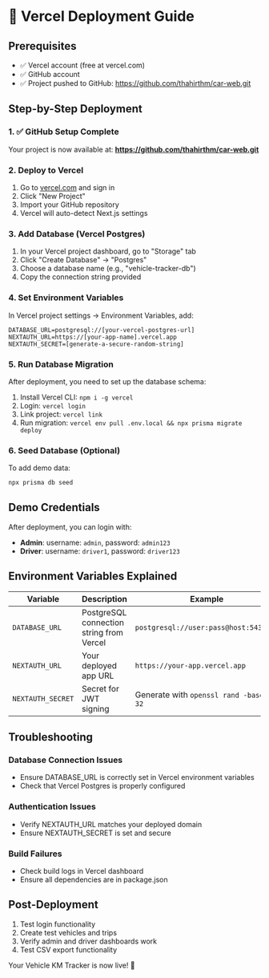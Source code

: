 # 🚀 Vercel Deployment Guide

## Prerequisites
- ✅ Vercel account (free at vercel.com)
- ✅ GitHub account
- ✅ Project pushed to GitHub: https://github.com/thahirthm/car-web.git

## Step-by-Step Deployment

### 1. ✅ GitHub Setup Complete
Your project is now available at: **https://github.com/thahirthm/car-web.git**

### 2. Deploy to Vercel
1. Go to [vercel.com](https://vercel.com) and sign in
2. Click "New Project"
3. Import your GitHub repository
4. Vercel will auto-detect Next.js settings

### 3. Add Database (Vercel Postgres)
1. In your Vercel project dashboard, go to "Storage" tab
2. Click "Create Database" → "Postgres"
3. Choose a database name (e.g., "vehicle-tracker-db")
4. Copy the connection string provided

### 4. Set Environment Variables
In Vercel project settings → Environment Variables, add:

```
DATABASE_URL=postgresql://[your-vercel-postgres-url]
NEXTAUTH_URL=https://[your-app-name].vercel.app
NEXTAUTH_SECRET=[generate-a-secure-random-string]
```

### 5. Run Database Migration
After deployment, you need to set up the database schema:

1. Install Vercel CLI: `npm i -g vercel`
2. Login: `vercel login`
3. Link project: `vercel link`
4. Run migration: `vercel env pull .env.local && npx prisma migrate deploy`

### 6. Seed Database (Optional)
To add demo data:
```bash
npx prisma db seed
```

## Demo Credentials
After deployment, you can login with:
- **Admin**: username: `admin`, password: `admin123`
- **Driver**: username: `driver1`, password: `driver123`

## Environment Variables Explained

| Variable | Description | Example |
|----------|-------------|---------|
| `DATABASE_URL` | PostgreSQL connection string from Vercel | `postgresql://user:pass@host:5432/db` |
| `NEXTAUTH_URL` | Your deployed app URL | `https://your-app.vercel.app` |
| `NEXTAUTH_SECRET` | Secret for JWT signing | Generate with `openssl rand -base64 32` |

## Troubleshooting

### Database Connection Issues
- Ensure DATABASE_URL is correctly set in Vercel environment variables
- Check that Vercel Postgres is properly configured

### Authentication Issues
- Verify NEXTAUTH_URL matches your deployed domain
- Ensure NEXTAUTH_SECRET is set and secure

### Build Failures
- Check build logs in Vercel dashboard
- Ensure all dependencies are in package.json

## Post-Deployment
1. Test login functionality
2. Create test vehicles and trips
3. Verify admin and driver dashboards work
4. Test CSV export functionality

Your Vehicle KM Tracker is now live! 🎉
